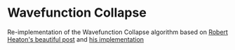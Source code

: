 # Wavefunction Collapse

Re-implementation of the Wavefunction Collapse algorithm based on [Robert Heaton's beautiful post](https://robertheaton.com/2018/12/17/wavefunction-collapse-algorithm/) and [his implementation](https://github.com/robert/wavefunction-collapse/blob/093d218e79f01cbb7787b898b458cc5d174ad7cb/main.py#L278)
